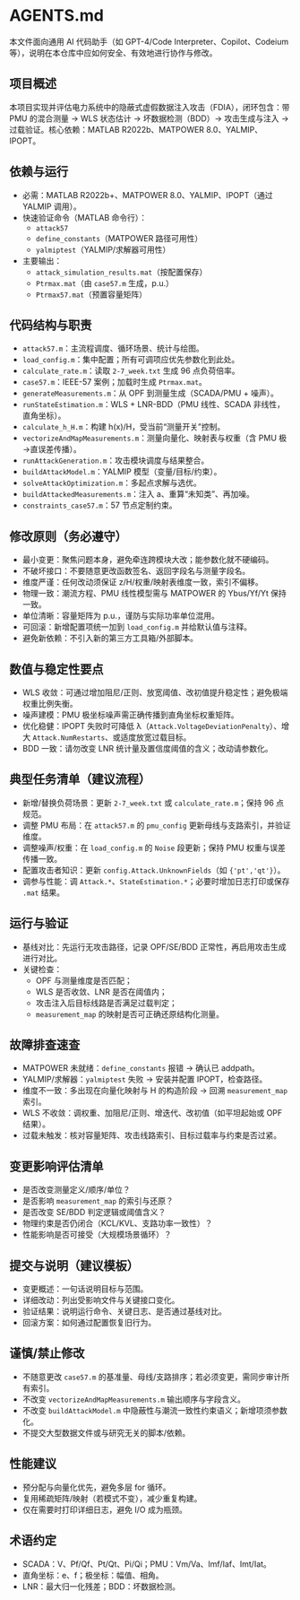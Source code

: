 # AGENTS.md

本文件面向通用 AI 代码助手（如 GPT-4/Code Interpreter、Copilot、Codeium 等），说明在本仓库中应如何安全、有效地进行协作与修改。

## 项目概述
本项目实现并评估电力系统中的隐蔽式虚假数据注入攻击（FDIA），闭环包含：带 PMU 的混合测量 → WLS 状态估计 → 坏数据检测（BDD）→ 攻击生成与注入 → 过载验证。核心依赖：MATLAB R2022b、MATPOWER 8.0、YALMIP、IPOPT。

## 依赖与运行
- 必需：MATLAB R2022b+、MATPOWER 8.0、YALMIP、IPOPT（通过 YALMIP 调用）。
- 快速验证命令（MATLAB 命令行）：
  - `attack57`
  - `define_constants`（MATPOWER 路径可用性）
  - `yalmiptest`（YALMIP/求解器可用性）
- 主要输出：
  - `attack_simulation_results.mat`（按配置保存）
  - `Ptrmax.mat`（由 `case57.m` 生成，p.u.）
  - `Ptrmax57.mat`（预置容量矩阵）

## 代码结构与职责
- `attack57.m`：主流程调度、循环场景、统计与绘图。
- `load_config.m`：集中配置；所有可调项应优先参数化到此处。
- `calculate_rate.m`：读取 `2-7_week.txt` 生成 96 点负荷倍率。
- `case57.m`：IEEE-57 案例；加载时生成 `Ptrmax.mat`。
- `generateMeasurements.m`：从 OPF 到测量生成（SCADA/PMU + 噪声）。
- `runStateEstimation.m`：WLS + LNR-BDD（PMU 线性、SCADA 非线性，直角坐标）。
- `calculate_h_H.m`：构建 h(x)/H，受当前“测量开关”控制。
- `vectorizeAndMapMeasurements.m`：测量向量化、映射表与权重（含 PMU 极→直误差传播）。
- `runAttackGeneration.m`：攻击模块调度与结果整合。
- `buildAttackModel.m`：YALMIP 模型（变量/目标/约束）。
- `solveAttackOptimization.m`：多起点求解与选优。
- `buildAttackedMeasurements.m`：注入 a、重算“未知类”、再加噪。
- `constraints_case57.m`：57 节点定制约束。

## 修改原则（务必遵守）
- 最小变更：聚焦问题本身，避免牵连跨模块大改；能参数化就不硬编码。
- 不破坏接口：不要随意更改函数签名、返回字段名与测量字段名。
- 维度严谨：任何改动须保证 z/H/权重/映射表维度一致，索引不偏移。
- 物理一致：潮流方程、PMU 线性模型需与 MATPOWER 的 Ybus/Yf/Yt 保持一致。
- 单位清晰：容量矩阵为 p.u.，谨防与实际功率单位混用。
- 可回滚：新增配置项统一加到 `load_config.m` 并给默认值与注释。
- 避免新依赖：不引入新的第三方工具箱/外部脚本。

## 数值与稳定性要点
- WLS 收敛：可通过增加阻尼/正则、放宽阈值、改初值提升稳定性；避免极端权重比例失衡。
- 噪声建模：PMU 极坐标噪声需正确传播到直角坐标权重矩阵。
- 优化稳健：IPOPT 失败时可降低 λ（`Attack.VoltageDeviationPenalty`）、增大 `Attack.NumRestarts`、或适度放宽过载目标。
- BDD 一致：请勿改变 LNR 统计量及置信度阈值的含义；改动请参数化。

## 典型任务清单（建议流程）
- 新增/替换负荷场景：更新 `2-7_week.txt` 或 `calculate_rate.m`；保持 96 点规范。
- 调整 PMU 布局：在 `attack57.m` 的 `pmu_config` 更新母线与支路索引，并验证维度。
- 调整噪声/权重：在 `load_config.m` 的 `Noise` 段更新；保持 PMU 权重与误差传播一致。
- 配置攻击者知识：更新 `config.Attack.UnknownFields`（如 `{'pt','qt'}`）。
- 调参与性能：调 `Attack.*`、`StateEstimation.*`；必要时增加日志打印或保存 `.mat` 结果。

## 运行与验证
- 基线对比：先运行无攻击路径，记录 OPF/SE/BDD 正常性，再启用攻击生成进行对比。
- 关键检查：
  - OPF 与测量维度是否匹配；
  - WLS 是否收敛、LNR 是否在阈值内；
  - 攻击注入后目标线路是否满足过载判定；
  - `measurement_map` 的映射是否可正确还原结构化测量。

## 故障排查速查
- MATPOWER 未就绪：`define_constants` 报错 → 确认已 addpath。
- YALMIP/求解器：`yalmiptest` 失败 → 安装并配置 IPOPT，检查路径。
- 维度不一致：多出现在向量化映射与 H 的构造阶段 → 回溯 `measurement_map` 索引。
- WLS 不收敛：调权重、加阻尼/正则、增迭代、改初值（如平坦起始或 OPF 结果）。
- 过载未触发：核对容量矩阵、攻击线路索引、目标过载率与约束是否过紧。

## 变更影响评估清单
- 是否改变测量定义/顺序/单位？
- 是否影响 `measurement_map` 的索引与还原？
- 是否改变 SE/BDD 判定逻辑或阈值含义？
- 物理约束是否仍闭合（KCL/KVL、支路功率一致性）？
- 性能影响是否可接受（大规模场景循环）？

## 提交与说明（建议模板）
- 变更概述：一句话说明目标与范围。
- 详细改动：列出受影响文件与关键接口变化。
- 验证结果：说明运行命令、关键日志、是否通过基线对比。
- 回滚方案：如何通过配置恢复旧行为。

## 谨慎/禁止修改
- 不随意更改 `case57.m` 的基准量、母线/支路排序；若必须变更，需同步审计所有索引。
- 不改变 `vectorizeAndMapMeasurements.m` 输出顺序与字段含义。
- 不改变 `buildAttackModel.m` 中隐蔽性与潮流一致性约束语义；新增项须参数化。
- 不提交大型数据文件或与研究无关的脚本/依赖。

## 性能建议
- 预分配与向量化优先，避免多层 for 循环。
- 复用稀疏矩阵/映射（若模式不变），减少重复构建。
- 仅在需要时打印详细日志，避免 I/O 成为瓶颈。

## 术语约定
- SCADA：V、Pf/Qf、Pt/Qt、Pi/Qi；PMU：Vm/Va、Imf/Iaf、Imt/Iat。
- 直角坐标：e、f；极坐标：幅值、相角。
- LNR：最大归一化残差；BDD：坏数据检测。

